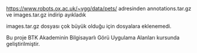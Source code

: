 https://www.robots.ox.ac.uk/~vgg/data/pets/ adresinden annotations.tar.gz ve images.tar.gz indirip ayıkladık

images.tar.gz dosyası çok büyük olduğu için dosyalara eklenemedi.

Bu proje BTK Akademinin Bilgisayarlı Görü Uygulama Alanları kursunda geliştirilmiştir.
